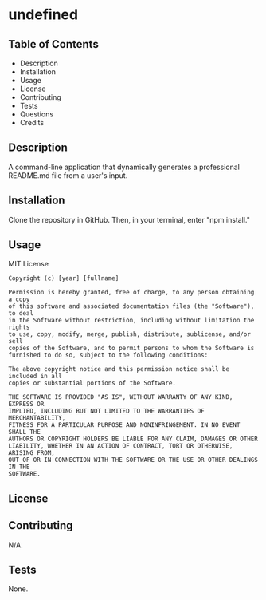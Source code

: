# undefined
 

 ## Table of Contents
 - Description
 - Installation
 - Usage
 - License
 - Contributing
 - Tests
 - Questions
 - Credits

 ## Description
A command-line application that dynamically generates a professional README.md file from a user's input.

 ## Installation
Clone the repository in GitHub. Then, in your terminal, enter "npm install."

 ## Usage
MIT License

    Copyright (c) [year] [fullname]
    
    Permission is hereby granted, free of charge, to any person obtaining a copy
    of this software and associated documentation files (the "Software"), to deal
    in the Software without restriction, including without limitation the rights
    to use, copy, modify, merge, publish, distribute, sublicense, and/or sell
    copies of the Software, and to permit persons to whom the Software is
    furnished to do so, subject to the following conditions:
    
    The above copyright notice and this permission notice shall be included in all
    copies or substantial portions of the Software.
    
    THE SOFTWARE IS PROVIDED "AS IS", WITHOUT WARRANTY OF ANY KIND, EXPRESS OR
    IMPLIED, INCLUDING BUT NOT LIMITED TO THE WARRANTIES OF MERCHANTABILITY,
    FITNESS FOR A PARTICULAR PURPOSE AND NONINFRINGEMENT. IN NO EVENT SHALL THE
    AUTHORS OR COPYRIGHT HOLDERS BE LIABLE FOR ANY CLAIM, DAMAGES OR OTHER
    LIABILITY, WHETHER IN AN ACTION OF CONTRACT, TORT OR OTHERWISE, ARISING FROM,
    OUT OF OR IN CONNECTION WITH THE SOFTWARE OR THE USE OR OTHER DEALINGS IN THE
    SOFTWARE.

## License
 

## Contributing
N/A.

## Tests
None.
